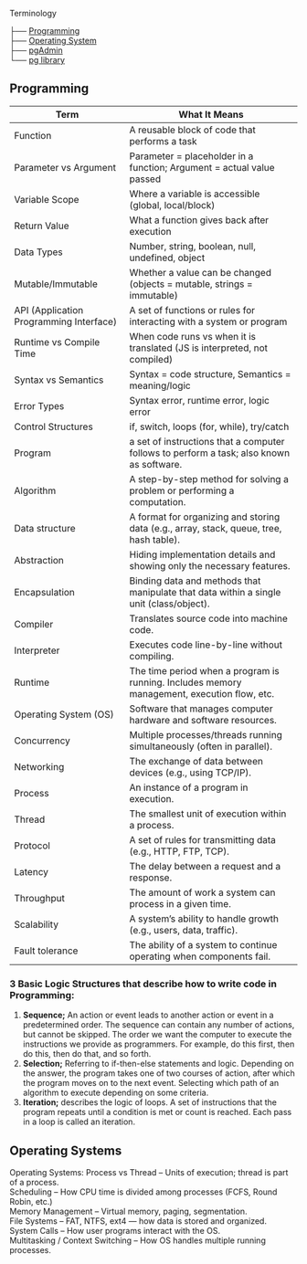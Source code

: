 Terminology

├── [Programming](#programming)  
├── [Operating System](#operating-system)  
├── [pgAdmin](#pgadmin)  
└── [pg library](#pg-library)


## Programming

| Term                                    | What It Means                                                                               |
| --------------------------------------- | ------------------------------------------------------------------------------------------- |
| Function                                | A reusable block of code that performs a task                                               |
| Parameter vs Argument                   | Parameter = placeholder in a function; Argument = actual value passed                       |
| Variable Scope                          | Where a variable is accessible (global, local/block)                                        |
| Return Value                            | What a function gives back after execution                                                  |
| Data Types                              | Number, string, boolean, null, undefined, object                                            |
| Mutable/Immutable                       | Whether a value can be changed (objects = mutable, strings = immutable)                     |
| API (Application Programming Interface) | A set of functions or rules for interacting with a system or program                        |
| Runtime vs Compile Time                 | When code runs vs when it is translated (JS is interpreted, not compiled)                   |
| Syntax vs Semantics                     | Syntax = code structure, Semantics = meaning/logic                                          |
| Error Types                             | Syntax error, runtime error, logic error                                                    |
| Control Structures                      | if, switch, loops (for, while), try/catch                                                   |
| Program                                 | a set of instructions that a computer follows to perform a task; also known as software.    |
| Algorithm                               | A step-by-step method for solving a problem or performing a computation.                    |
| Data structure                          | A format for organizing and storing data (e.g., array, stack, queue, tree, hash table).     |
| Abstraction                             | Hiding implementation details and showing only the necessary features.                      |
| Encapsulation                           | Binding data and methods that manipulate that data within a single unit (class/object).     |
| Compiler                                | Translates source code into machine code.                                                   |
| Interpreter                             | Executes code line-by-line without compiling.                                               |
| Runtime                                 | The time period when a program is running. Includes memory management, execution flow, etc. |
| Operating System (OS)                   | Software that manages computer hardware and software resources.                             |
| Concurrency                             | Multiple processes/threads running simultaneously (often in parallel).                      |
| Networking                              | The exchange of data between devices (e.g., using TCP/IP).                                  |
| Process                                 | An instance of a program in execution.                                                      |
| Thread                                  | The smallest unit of execution within a process.                                            |
| Protocol                                | A set of rules for transmitting data (e.g., HTTP, FTP, TCP).                                |
| Latency                                 | The delay between a request and a response.                                                 |
| Throughput                              | The amount of work a system can process in a given time.                                    |
| Scalability                             | A system’s ability to handle growth (e.g., users, data, traffic).                           |
| Fault tolerance                         | The ability of a system to continue operating when components fail.                         |


### 3 Basic Logic Structures that describe how to write code in Programming:
1. __Sequence;__ An action or event leads to another action or event in a predetermined order. The sequence can contain any number of actions, but cannot be skipped. The order we want the computer to execute the instructions we provide as programmers. For example, do this first, then do this, then do that, and so forth.
2. __Selection;__ Referring to if-then-else statements and logic. Depending on the answer, the program takes one of two courses of action, after which the program moves on to the next event. Selecting which path of an algorithm to execute depending on some criteria.
3. __Iteration;__ describes the logic of loops. A set of instructions that the program repeats until a condition is met or count is reached. Each pass in a loop is called an iteration. 

## Operating Systems

Operating Systems:
Process vs Thread – Units of execution; thread is part of a process.  
Scheduling – How CPU time is divided among processes (FCFS, Round Robin, etc.)  
Memory Management – Virtual memory, paging, segmentation.  
File Systems – FAT, NTFS, ext4 — how data is stored and organized.  
System Calls – How user programs interact with the OS.  
Multitasking / Context Switching – How OS handles multiple running processes.  

